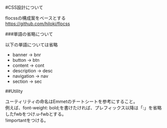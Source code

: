 ﻿#CSS設計について

flocssの構成案をベースとする  
https://github.com/hiloki/flocss  

###単語の省略について

以下の単語については省略  
- banner → bnr  
- button → btn  
- content → cont  
- description → desc  
- navigation → nav  
- section → sec  


##Utility

ユーティリティの命名はEmmetのチートシートを参考にすること。  
例えば、font-weight: bold;を書けたければ、プレフィックス以降は「:」を省略したfwbをつけ.u-fwbとする。  
!importantをつける。

